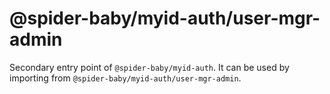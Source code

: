 # @spider-baby/myid-auth/user-mgr-admin

Secondary entry point of `@spider-baby/myid-auth`. It can be used by importing from `@spider-baby/myid-auth/user-mgr-admin`.
